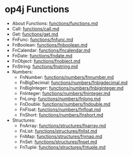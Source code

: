 op4j Functions
==============

* About Functions: [functions/functions.md](functions/functions.md)
* Call: [functions/call.md](functions/call.md)
* Get: [functions/get.md](functions/get.md)
* FnFunc: [functions/fnfunc.md](functions/fnfunc.md)
* FnBoolean: [functions/fnboolean.md](functions/fnboolean.md)
* FnCalendar: [functions/fncalendar.md](functions/fncalendar.md)
* FnDate: [functions/fndate.md](functions/fndate.md)
* FnObject: [functions/fnobject.md](functions/fnobject.md)
* FnString: [functions/fnstring.md](functions/fnstring.md)
* Numbers:
    * FnNumber: [functions/numbers/fnnumber.md](functions/numbers/fnnumber.md)
    * FnBigDecimal: [functions/numbers/fnbigdecimal.md](functions/numbers/fnbigdecimal.md)
    * FnBigInteger: [functions/numbers/fnbiginteger.md](functions/numbers/fnbiginteger.md)
    * FnInteger: [functions/numbers/fninteger.md](functions/numbers/fninteger.md)
    * FnLong: [functions/numbers/fnlong.md](functions/numbers/fnlong.md)
    * FnDouble: [functions/numbers/fndouble.md](functions/numbers/fndouble.md)
    * FnFloat: [functions/numbers/fnfloat.md](functions/numbers/fnfloat.md)
    * FnShort: [functions/numbers/fnshort.md](functions/numbers/fnshort.md)
* Structures:
    * FnArray: [functions/structures/fnarray.md](functions/structures/fnarray.md)
    * FnList: [functions/structures/fnlist.md](functions/structures/fnlist.md)
    * FnMap: [functions/structures/fnmap.md](functions/structures/fnmap.md)
    * FnSet: [functions/structures/fnset.md](functions/structures/fnset.md)
    * FnTuple: [functions/structures/fntuple.md](functions/structures/fntuple.md)
